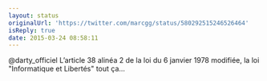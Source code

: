 ```yaml
---
layout: status
originalUrl: 'https://twitter.com/marcgg/status/580292515246526464'
isReply: true
date: 2015-03-24 08:58:11
---
```


@darty_officiel L’article 38 alinéa 2 de la loi du 6 janvier 1978 modifiée, la loi "Informatique et Libertés" tout ça...
